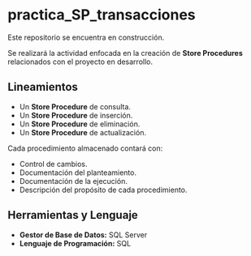 # practica_SP_transacciones

Este repositorio se encuentra en construcción.

Se realizará la actividad enfocada en la creación de **Store Procedures** relacionados con el proyecto en desarrollo.

## Lineamientos

- Un **Store Procedure** de consulta.
- Un **Store Procedure** de inserción.
- Un **Store Procedure** de eliminación.
- Un **Store Procedure** de actualización.

Cada procedimiento almacenado contará con:

- Control de cambios.
- Documentación del planteamiento.
- Documentación de la ejecución.
- Descripción del propósito de cada procedimiento.

## Herramientas y Lenguaje

- **Gestor de Base de Datos:** SQL Server
- **Lenguaje de Programación:** SQL
